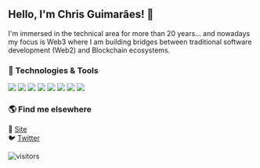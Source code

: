## Hello, I'm Chris Guimarães! 👋

I'm immersed in the technical area for more than 20 years... and nowadays my focus is Web3 where I am building bridges between traditional software development (Web2) and Blockchain ecosystems.

### 🔧 Technologies & Tools

![](https://img.shields.io/badge/OS-Linux-informational?style=flat&logo=linux&logoColor=white&color=6aa6f8)
![](https://img.shields.io/badge/Editor-Emacs-informational?style=flat&logo=emacs&logoColor=white&color=6aa6f8)
![](https://img.shields.io/badge/Code-Java-informational?style=flat&logo=java&logoColor=white&color=6aa6f8)
![](https://img.shields.io/badge/Code-JavaScript-informational?style=flat&logo=javascript&logoColor=white&color=6aa6f8)
![](https://img.shields.io/badge/Code-Ruby-informational?style=flat&logo=ruby&logoColor=white&color=6aa6f8)
![](https://img.shields.io/badge/Shell-Bash-informational?style=flat&logo=gnu-bash&logoColor=white&color=6aa6f8)
![](https://img.shields.io/badge/Tools-Docker-informational?style=flat&logo=docker&logoColor=white&color=6aa6f8)
![](https://img.shields.io/badge/Tools-Kubernetes-informational?style=flat&logo=kubernetes&logoColor=white&color=6aa6f8)

###  🌎 Find me elsewhere

🚀 [Site](https://imchris.me) <br>
🐦 [Twitter](https://twitter.com/csgui) <br>

  ![visitors](https://visitor-badge.glitch.me/badge?page_id=csgui.csgui)
